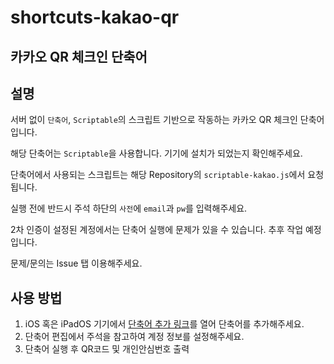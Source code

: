 # shortcuts-kakao-qr
## 카카오 QR 체크인 단축어

## 설명
서버 없이 `단축어`, `Scriptable`의 스크립트 기반으로 작동하는 카카오 QR 체크인 단축어 입니다.

해당 단축어는 `Scriptable`을 사용합니다. 기기에 설치가 되었는지 확인해주세요.

단축어에서 사용되는 스크립트는 해당 Repository의 `scriptable-kakao.js`에서 요청됩니다.

실행 전에 반드시 주석 하단의 `사전`에 `email`과 `pw`를 입력해주세요.

2차 인증이 설정된 계정에서는 단축어 실행에 문제가 있을 수 있습니다. 추후 작업 예정입니다.

문제/문의는 Issue 탭 이용해주세요.

## 사용 방법
1. iOS 혹은 iPadOS 기기에서 [단축어 추가 링크](https://www.icloud.com/shortcuts/91f453d6cf64423e8d78feb739f4ee73)를 열어 단축어를 추가해주세요.
2. 단축어 편집에서 주석을 참고하여 계정 정보를 설정해주세요.
3. 단축어 실행 후 QR코드 및 개인안심번호 출력